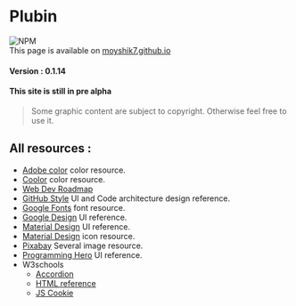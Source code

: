 # Plubin  
![NPM](https://img.shields.io/npm/l/express)  
This page is available on [moyshik7.github.io](https://moyshik7.github.io/)  
#### Version : 0.1.14  
#### This site is still in pre alpha  
> Some graphic content are subject to copyright. Otherwise feel free to use it.  
## All resources :
- [Adobe color](https://color.adobe.com/) color resource.  
- [Coolor](https://coolors.co/) color resource.  
- [Web Dev Roadmap](https://github.com/kamranahmedse/developer-roadmap)
- [GitHub Style](https://styleguide.github.com/) UI and Code architecture design reference.  
- [Google Fonts](https://fonts.google.com/) font resource.  
- [Google Design](https://design.google/) UI reference.  
- [Material Design](https://material.io/develop/web/) UI reference.  
- [Material Design](https://material.io/resources/icons/) icon resource.  
- [Pixabay](https://pixabay.com/) Several image resource.  
- [Programming Hero](https://play.google.com/store/apps/details?id=com.learnprogramming.codecamp) UI reference.  
- W3schools  
	- [Accordion](https://www.w3schools.com/howto/howto_js_accordion.asp)  
	- [HTML reference](https://www.w3schools.com/tags/default.asp)
	- [JS Cookie](https://www.w3schools.com/js/js_cookies.asp)  
